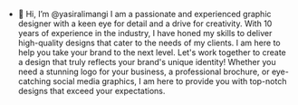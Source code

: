 - 👋 Hi, I’m @yasiralimangi
I am a passionate and experienced graphic designer with a keen eye for detail and a drive for creativity. With 10 years of experience in the industry, I have honed my skills to deliver high-quality designs that cater to the needs of my clients.
I am here to help you take your brand to the next level. Let's work together to create a design that truly reflects your brand's unique identity!
Whether you need a stunning logo for your business, a professional brochure, or eye-catching social media graphics, I am here to provide you with top-notch designs that exceed your expectations.

<!---
yasiralimangi/yasiralimangi I am a passionate and experienced graphic designer with a keen eye for detail and a drive for creativity. With 10 years of experience in the industry, I have honed my skills to deliver high-quality designs that cater to the needs of my clients.
I am here to help you take your brand to the next level. Let's work together to create a design that truly reflects your brand's unique identity!
Whether you need a stunning logo for your business, a professional brochure, or eye-catching social media graphics, I am here to provide you with top-notch designs that exceed your expectations.-->
